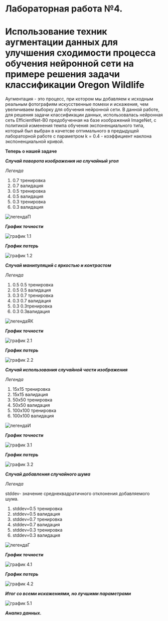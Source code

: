 # Лабораторная работа №4.
# Использование техник аугментации данных для улучшения сходимости процесса обучения нейронной сети на примере решения задачи классификации Oregon Wildlife  #
Аугментация - это процесс, при котором мы добавляем к исходным реальным фотографиям искусственные помехи и искажения, чем увеличиваем выборку для обучения нейронной сети. В данной работе, для решения задачи классификации данных, использовалась нейронная сеть EfficientNet-B0 предобученная на базе изображений ImageNet, с политикой изменения темпа обучения экспоненциального типа, который был выбран в качетсве оптимального в предыдущей лабораторной работе с параметром k = 0.4 - коэффициент наклона экспоненциальной кривой.


  **Теперь о нашей задаче**

  ***Случай поворота изображения на случайный угол***
  
  *Легенда*
  
  1. 0.7 тренировка
  2. 0.7 валидация
  3. 0.5 тренировка
  4. 0.5 валидация
  5. 0.3 тренировка
  6. 0.3 валидация
  
  ![легендаП](https://github.com/YurchenokMaxim/lab4/blob/main/%D0%BB%D0%B5%D0%B3%D0%B5%D0%BD%D0%B4%D0%B0R.png)
  
  ***График точности***
  
  ![график 1.1](https://github.com/YurchenokMaxim/lab4/blob/main/epoch_categorical_accuracyR.svg)
  
  ***График потерь***
  
  ![график 1.2](https://github.com/YurchenokMaxim/lab4/blob/main/epoch_lossR.svg)
  
  ***Случай манипуляций с яркостью и контрастом***
  
  *Легенда*
  
  1. 0.5 0.5 тренировка
  2. 0.5 0.5 валидация
  3. 0.3 0.7 тренировка
  4. 0.3 0.7 валидация
  5. 0.3 0.3тренировка
  6. 0.3 0.3валидация
  
  ![легендаЯК](https://github.com/YurchenokMaxim/lab4/blob/main/%D0%BB%D0%B5%D0%B3%D0%B5%D0%BD%D0%B4%D0%B0CB.png)
  
  ***График точности***
  
  ![график 2.1](https://github.com/YurchenokMaxim/lab4/blob/main/epoch_categorical_accuracyCB.svg)
  
  ***График потерь***
  
  ![график 2.2](https://github.com/YurchenokMaxim/lab4/blob/main/epoch_lossCB.svg)
  
  ***Случай использования случайной части изображения***
  
  *Легенда*
  
  1. 15х15  тренировка
  2. 15х15  валидация
  3. 50х50  тренировка
  4. 50х50  валидация
  5. 100х100  тренировка
  6. 100х100  валидация
  
  ![легендаИ](https://github.com/YurchenokMaxim/lab4/blob/main/%D0%BB%D0%B5%D0%B3%D0%B5%D0%BD%D0%B4%D0%B0P.png)
  
  ***График точности***
  
  ![график 3.1](https://github.com/YurchenokMaxim/lab4/blob/main/epoch_categorical_accuracyP.svg)
  
  ***График потерь***
  
  ![график 3.2](https://github.com/YurchenokMaxim/lab4/blob/main/epoch_lossP.svg)
  
  ***Случай добавления случайного шума***
  
  *Легенда*
  
  stddev- значение среднеквадратичного отклонения добавляемого шума.
  
  1. stddev=0.5 тренировка
  2. stddev=0.5 валидация
  3. stddev=0.7 тренировка
  4. stddev=0.7 валидация
  5. stddev=0.3 тренировка
  6. stddev=0.3 валидация
  
  ![легендаГ](https://github.com/YurchenokMaxim/lab4/blob/main/%D0%BB%D0%B5%D0%B3%D0%B5%D0%BD%D0%B4%D0%B0G.png)
  
  ***График точности***
  
  ![график 4.1](https://github.com/YurchenokMaxim/lab4/blob/main/epoch_categorical_accuracyG.svg)
  
  ***График потерь***
  
  ![график 4.2](https://github.com/YurchenokMaxim/lab4/blob/main/epoch_lossG.svg)
  
  ***Итог со всеми искажениями, но лучшими параметрами***
 
   
  ![график 5.1]()
  
  
  ***Анализ данных.***
